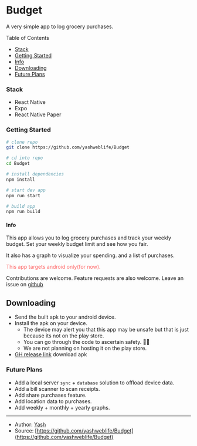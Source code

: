 # Budget

A very simple app to log grocery purchases.


Table of Contents

- [Stack](#stack)
- [Getting Started](#getting-started)
- [Info](#info)
- [Downloading](#downloading)
- [Future Plans](future-plans)

### Stack
- React Native
- Expo
- React Native Paper

### Getting Started
```bash
# clone repo
git clone https://github.com/yashweblife/Budget

# cd into repo
cd Budget

# install dependencies
npm install

# start dev app
npm run start

# build app
npm run build
```


#### Info

This app allows you to log grocery purchases and track your weekly budget.
Set your weekly budget limit and see how you fair.

It also has a graph to visualize your spending. and a list of purchases.

<div style="color:rgb(255,100,100)">This app targets android only(for now).</div>

Contributions are welcome.
Feature requests are also welcome. Leave an issue on [github](https://github.com/yashweblife/Budget/issues) 


## Downloading
- Send the built apk to your android device.
- Install the apk on your device.
   - The device may alert you that this app may be unsafe but that is just because its not on the play store.
   - You can go through the code to ascertain safety. 😮‍💨
   - We are not planning on hosting it on the play store.
- [GH release link](https://github.com/yashweblife/Budget/releases/tag/v0.1.0) download apk

### Future Plans

- Add a local server `sync` + `database` solution to offload device data.
- Add a bill scanner to scan receipts.
- Add share purchases feature.
- Add location data to purchases.
- Add weekly + monthly + yearly graphs.


<hr/>

- Author: [Yash](https://github.com/yashweblife)
- Source: [https://github.com/yashweblife/Budget](https://github.com/yashweblife/Budget)
